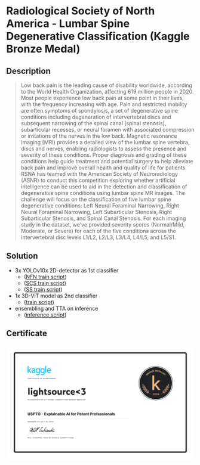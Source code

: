 # Radiological Society of North America - Lumbar Spine Degenerative Classification (Kaggle Bronze Medal)

## Description

> Low back pain is the leading cause of disability worldwide, according to the World Health Organization, affecting 619 million people in 2020. Most people experience low back pain at some point in their lives, with the frequency increasing with age. Pain and restricted mobility are often symptoms of spondylosis, a set of degenerative spine conditions including degeneration of intervertebral discs and subsequent narrowing of the spinal canal (spinal stenosis), subarticular recesses, or neural foramen with associated compression or irritations of the nerves in the low back. Magnetic resonance imaging (MRI) provides a detailed view of the lumbar spine vertebra, discs and nerves, enabling radiologists to assess the presence and severity of these conditions. Proper diagnosis and grading of these conditions help guide treatment and potential surgery to help alleviate back pain and improve overall health and quality of life for patients. RSNA has teamed with the American Society of Neuroradiology (ASNR) to conduct this competition exploring whether artificial intelligence can be used to aid in the detection and classification of degenerative spine conditions using lumbar spine MR images. The challenge will focus on the classification of five lumbar spine degenerative conditions: Left Neural Foraminal Narrowing, Right Neural Foraminal Narrowing, Left Subarticular Stenosis, Right Subarticular Stenosis, and Spinal Canal Stenosis. For each imaging study in the dataset, we’ve provided severity scores (Normal/Mild, Moderate, or Severe) for each of the five conditions across the intervertebral disc levels L1/L2, L2/L3, L3/L4, L4/L5, and L5/S1. 

## Solution

- 3x YOLOv10x 2D-detector as 1st classifier
  - ([NFN train script](scripts/lsdc-train-yolo-nfn.py))
  - ([SCS train script](scripts/lsdc-train-yolo-scs.py))
  - ([SS train script](scripts/lsdc-train-yolo-ss.py))
- 1x 3D-ViT model as 2nd classifier
  - ([train script](scripts/lsdc-train-vit.py))
- ensembling and TTA on inference
  - ([inference script](scripts/lsdc-final-inference.py))

## Certificate

![certificate](certificate.png)
